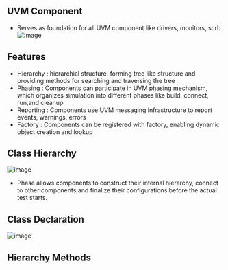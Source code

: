 ## UVM Component
* Serves as foundation for all UVM component like drivers, monitors, scrb
  ![image](https://github.com/Diya-Veerbhan/UVM/assets/64258231/595efcfc-8acd-461c-b1a5-dacc3bdded68)

## Features
* Hierarchy : hierarchial structure, forming tree like structure and providing methods for searching and traversing the tree
* Phasing : Components can participate in UVM phasing mechanism, which organizes simulation into different phases like build, connect, run,and cleanup
* Reporting : Components use UVM messaging infrastructure to report events, warnings, errors
* Factory : Components can be registered with factory, enabling dynamic object creation and lookup

## Class Hierarchy
![image](https://github.com/Diya-Veerbhan/UVM/assets/64258231/26f3ac5f-e8ef-457f-a34d-70638bb20b82)

* Phase allows components to construct their internal hierarchy, connect to other components,and finalize their configurations before the actual test starts.


## Class Declaration
![image](https://github.com/Diya-Veerbhan/UVM/assets/64258231/aff374a3-ac0a-45a0-82f5-934617aa909c)

## Hierarchy Methods
